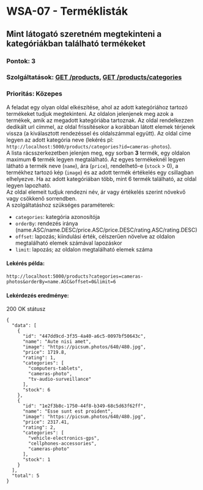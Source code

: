 # WSA-07 - Terméklisták

## Mint látogató szeretném megtekinteni a kategóriákban található termékeket

### Pontok: 3
### Szolgáltatások: [GET /products](http://localhost:5000/api-doc#/Products/searchProducts), [GET /products/categories](http://localhost:5000/api-doc#/Products/getCategories)
### Prioritás: Közepes

A feladat egy olyan oldal elkészítése, ahol az adott kategóriához tartozó termékeket tudjuk megtekinteni. Az oldalon jelenjenek meg azok a termékek, amik az megadott kategóriába tartoznak. Az oldal rendelkezzen dedikált url címmel, az oldal frissítésekor a korábban látott elemek térjenek vissza (a kiválasztott rendezéssel és oldalszámmal együtt). Az oldal címe legyen az adott kategória neve (lekérés pl: `http://localhost:5000/products/categories?id=cameras-photos`).  
A lista rácsszerkezetben jelenjen meg, egy sorban **3** termék, egy oldalon maximum **6** termék legyen megtalálható. Az egyes termékeknél legyen látható a termék neve (`name`), ára (`price`), rendelhető-e (`stock` > 0), a termékhez tartozó kép (`image`) és az adott termék értékelés egy csillagban elhelyezve. Ha az adott kategóriában több, mint 6 termék található, az oldal legyen lapozható.  
Az oldal elemeit tudjuk rendezni név, ár vagy értékelés szerint növekvő vagy csökkenő sorrendben.  
A szolgáltatáshoz szükséges paraméterek:
- `categories`: kategória azonosítója
- `orderBy`: rendezés iránya (name.ASC/name.DESC/price.ASC/price.DESC/rating.ASC/rating.DESC)
- `offset`: lapozás; kiindulási érték, célszerűen növelve az oldalon megtalálható elemek számával lapozáskor
- `limit`: lapozás; az oldalon megtalálható elemek száma

#### Lekérés példa:
`http://localhost:5000/products?categories=cameras-photos&orderBy=name.ASC&offset=0&limit=6`

#### Lekérdezés eredménye:
200 OK státusz
```
{
  "data": [
    {
      "id": "447dd9cd-3f35-4a40-a6c5-0097bf50643c",
      "name": "Aute nisi amet",
      "image": "https://picsum.photos/640/480.jpg",
      "price": 1719.8,
      "rating": 1,
      "categories": [
        "computers-tablets",
        "cameras-photo",
        "tv-audio-surveillance"
      ],
      "stock": 6
    },
    {
      "id": "1e2f3b8c-1750-44f8-b349-68c5d63f62ff",
      "name": "Esse sunt est proident",
      "image": "https://picsum.photos/640/480.jpg",
      "price": 2317.41,
      "rating": 2,
      "categories": [
        "vehicle-electronics-gps",
        "cellphones-accessories",
        "cameras-photo"
      ],
      "stock": 1
    }
  ],
  "total": 5
}
```
